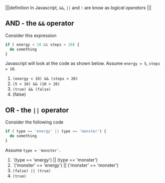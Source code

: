 |||definition
In Javascript, `&&`, `||` and `!` are know as *logical operators*
|||

## AND - the `&&` operator
Consider this expression

```javascript
if ( energy < 10 && steps > 20) {
  do something
}
```

Javascript will look at the code as shown below. Assume `energy = 5`, `steps = 10`.

1. `(energy < 10) && (steps > 20)`
1. `(5 < 10) && (10 > 20)`
1. `(true) && (false)`
1. (false)

## OR - the `||` operator
Consider the following code

```javascript
if ( type == 'energy' || type == 'monster') {
  do something
}
```

Assume `type = 'monster'`.

1. `(type == 'energy') || (type == 'monster')
1. `('monster' == 'energy') || ('monster' == 'monster')
1. `(false) || (true)`
1. `(true)`

